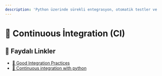 ```yaml
---
description: 'Python üzerinde sürekli entegrasyon, otomatik testler ve pytest kullanımı'
---
```


# 🔄 Continuous İntegration \(CI\)

## 🔗 Faydalı Linkler

* [📖 Good Integration Practices](https://docs.pytest.org/en/latest/goodpractices.html)
* [📃 Continuous integration with python](https://realpython.com/python-continuous-integration/)

